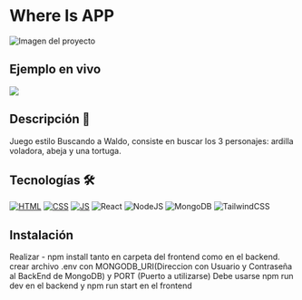 # Where Is APP
![Imagen del proyecto](https://i.postimg.cc/y8PxKzwj/screencapture-sheltered-stream-91659-herokuapp-2022-08-10-11-59-09.png)

## Ejemplo en vivo
[<img src="https://img.shields.io/badge/heroku-%23430098.svg?style=for-the-badge&logo=heroku&logoColor=white" /> ](https://sheltered-stream-91659.herokuapp.com/)

## Descripción 📑

Juego estilo Buscando a Waldo, consiste en buscar los 3 personajes: ardilla voladora, abeja y una tortuga.


## Tecnologías 🛠
<!-- Iconos sacados de: https://github.com/hendrasob/badges/blob/master/README.md y https://github.com/alexandresanlim/Badges4-README.md-Profile -->
[![HTML](https://img.shields.io/badge/HTML5-E34F26?style=for-the-badge&logo=html5&logoColor=white)](https://es.wikipedia.org/wiki/HTML5)
[![CSS](https://img.shields.io/badge/CSS3-1572B6?style=for-the-badge&logo=css3&logoColor=white)](https://es.wikipedia.org/wiki/CSS)
[![JS](https://img.shields.io/badge/JavaScript-F7DF1E?style=for-the-badge&logo=javascript&logoColor=black)](https://es.wikipedia.org/wiki/JavaScript)
![React](https://img.shields.io/badge/react-%2320232a.svg?style=for-the-badge&logo=react&logoColor=%2361DAFB)
![NodeJS](https://img.shields.io/badge/node.js-6DA55F?style=for-the-badge&logo=node.js&logoColor=white)
![MongoDB](https://img.shields.io/badge/MongoDB-%234ea94b.svg?style=for-the-badge&logo=mongodb&logoColor=white)
	![TailwindCSS](https://img.shields.io/badge/tailwindcss-%2338B2AC.svg?style=for-the-badge&logo=tailwind-css&logoColor=white)

## Instalación 
Realizar - npm install tanto en carpeta del frontend como en el backend.
crear archivo .env con MONGODB_URI(Direccion con Usuario y Contraseña al BackEnd de MongoDB) y PORT (Puerto a utilizarse) 
Debe usarse npm run dev en el backend y npm run start en el frontend

